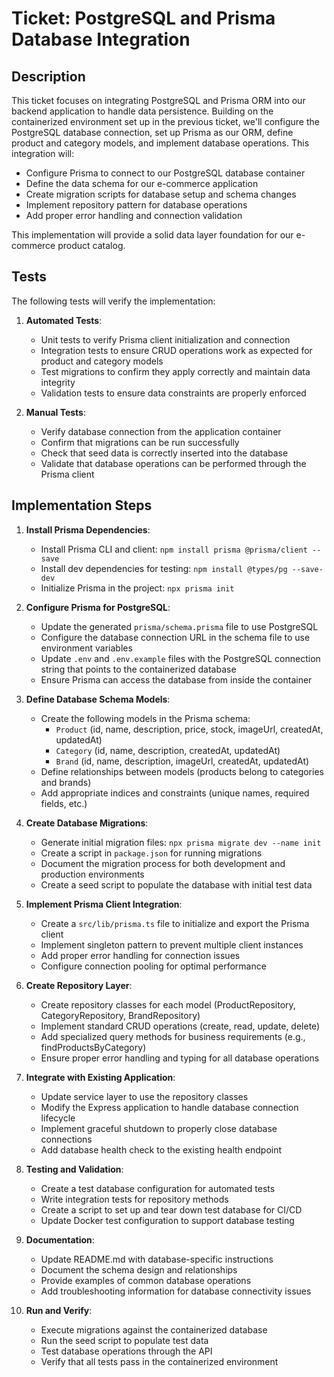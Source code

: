 # Ticket: PostgreSQL and Prisma Database Integration

## Description
This ticket focuses on integrating PostgreSQL and Prisma ORM into our backend application to handle data persistence. Building on the containerized environment set up in the previous ticket, we'll configure the PostgreSQL database connection, set up Prisma as our ORM, define product and category models, and implement database operations. This integration will:
- Configure Prisma to connect to our PostgreSQL database container
- Define the data schema for our e-commerce application
- Create migration scripts for database setup and schema changes
- Implement repository pattern for database operations
- Add proper error handling and connection validation

This implementation will provide a solid data layer foundation for our e-commerce product catalog.

## Tests
The following tests will verify the implementation:
1. **Automated Tests**:
   - Unit tests to verify Prisma client initialization and connection
   - Integration tests to ensure CRUD operations work as expected for product and category models
   - Test migrations to confirm they apply correctly and maintain data integrity
   - Validation tests to ensure data constraints are properly enforced

2. **Manual Tests**:
   - Verify database connection from the application container
   - Confirm that migrations can be run successfully
   - Check that seed data is correctly inserted into the database
   - Validate that database operations can be performed through the Prisma client

## Implementation Steps
1. **Install Prisma Dependencies**:
   - Install Prisma CLI and client: `npm install prisma @prisma/client --save`
   - Install dev dependencies for testing: `npm install @types/pg --save-dev`
   - Initialize Prisma in the project: `npx prisma init`

2. **Configure Prisma for PostgreSQL**:
   - Update the generated `prisma/schema.prisma` file to use PostgreSQL
   - Configure the database connection URL in the schema file to use environment variables
   - Update `.env` and `.env.example` files with the PostgreSQL connection string that points to the containerized database
   - Ensure Prisma can access the database from inside the container

3. **Define Database Schema Models**:
   - Create the following models in the Prisma schema:
     - `Product` (id, name, description, price, stock, imageUrl, createdAt, updatedAt)
     - `Category` (id, name, description, createdAt, updatedAt)
     - `Brand` (id, name, description, imageUrl, createdAt, updatedAt)
   - Define relationships between models (products belong to categories and brands)
   - Add appropriate indices and constraints (unique names, required fields, etc.)

4. **Create Database Migrations**:
   - Generate initial migration files: `npx prisma migrate dev --name init`
   - Create a script in `package.json` for running migrations
   - Document the migration process for both development and production environments
   - Create a seed script to populate the database with initial test data

5. **Implement Prisma Client Integration**:
   - Create a `src/lib/prisma.ts` file to initialize and export the Prisma client
   - Implement singleton pattern to prevent multiple client instances
   - Add proper error handling for connection issues
   - Configure connection pooling for optimal performance

6. **Create Repository Layer**:
   - Create repository classes for each model (ProductRepository, CategoryRepository, BrandRepository)
   - Implement standard CRUD operations (create, read, update, delete)
   - Add specialized query methods for business requirements (e.g., findProductsByCategory)
   - Ensure proper error handling and typing for all database operations

7. **Integrate with Existing Application**:
   - Update service layer to use the repository classes
   - Modify the Express application to handle database connection lifecycle
   - Implement graceful shutdown to properly close database connections
   - Add database health check to the existing health endpoint

8. **Testing and Validation**:
   - Create a test database configuration for automated tests
   - Write integration tests for repository methods
   - Create a script to set up and tear down test database for CI/CD
   - Update Docker test configuration to support database testing

9. **Documentation**:
   - Update README.md with database-specific instructions
   - Document the schema design and relationships
   - Provide examples of common database operations
   - Add troubleshooting information for database connectivity issues

10. **Run and Verify**:
    - Execute migrations against the containerized database
    - Run the seed script to populate test data
    - Test database operations through the API
    - Verify that all tests pass in the containerized environment
